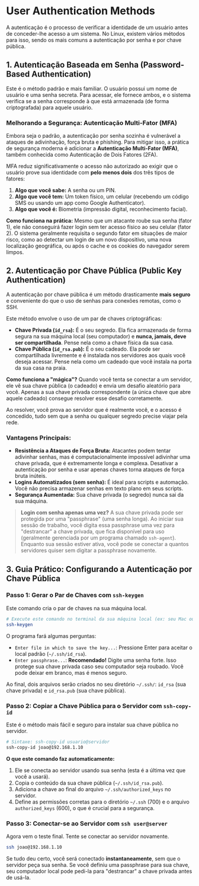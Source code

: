 # User Authentication Methods

A autenticação é o processo de verificar a identidade de um usuário antes de conceder-lhe acesso a um sistema. No Linux, existem vários métodos para isso, sendo os mais comuns a autenticação por senha e por chave pública.

## 1. Autenticação Baseada em Senha (Password-Based Authentication)

Este é o método padrão e mais familiar. O usuário possui um nome de usuário e uma senha secreta. Para acessar, ele fornece ambos, e o sistema verifica se a senha corresponde à que está armazenada (de forma criptografada) para aquele usuário. 

### Melhorando a Segurança: Autenticação Multi-Fator (MFA) 

Embora seja o padrão, a autenticação por senha sozinha é vulnerável a ataques de adivinhação, força bruta e phishing. Para mitigar isso, a prática de segurança moderna é adicionar a **Autenticação Multi-Fator (MFA)**, também conhecida como Autenticação de Dois Fatores (2FA).

MFA reduz significativamente o acesso não autorizado ao exigir que o usuário prove sua identidade com **pelo menos dois** dos três tipos de fatores:

1.  **Algo que você sabe:** A senha ou um PIN.
2.  **Algo que você tem:** Um token físico, um celular (recebendo um código SMS ou usando um app como Google Authenticator).
3.  **Algo que você é:** Biometria (impressão digital, reconhecimento facial).

**Como funciona na prática:** Mesmo que um atacante roube sua senha (fator 1), ele não conseguirá fazer login sem ter acesso físico ao seu celular (fator 2). O sistema geralmente requisita o segundo fator em situações de maior risco, como ao detectar um login de um novo dispositivo, uma nova localização geográfica, ou após o cache e os cookies do navegador serem limpos.

## 2. Autenticação por Chave Pública (Public Key Authentication)

A autenticação por chave pública é um método drasticamente **mais seguro** e conveniente do que o uso de senhas para conexões remotas, como o SSH.

Este método envolve o uso de um par de chaves criptográficas:

* **Chave Privada (`id_rsa`):** É o seu segredo. Ela fica armazenada de forma segura na sua máquina local (seu computador) e **nunca, jamais, deve ser compartilhada**. Pense nela como a chave física da sua casa.
* **Chave Pública (`id_rsa.pub`):** É o seu cadeado. Ela pode ser compartilhada livremente e é instalada nos servidores aos quais você deseja acessar. Pense nela como um cadeado que você instala na porta da sua casa na praia.

**Como funciona a "mágica"?**
Quando você tenta se conectar a um servidor, ele vê sua chave pública (o cadeado) e envia um desafio aleatório para você. Apenas a sua chave privada correspondente (a única chave que abre aquele cadeado) consegue resolver esse desafio corretamente. 

Ao resolver, você prova ao servidor que é realmente você, e o acesso é concedido, tudo sem que a senha ou qualquer segredo precise viajar pela rede.

### Vantagens Principais:

* **Resistência a Ataques de Força Bruta:** Atacantes podem tentar adivinhar senhas, mas é computacionalmente impossível adivinhar uma chave privada, que é extremamente longa e complexa. Desativar a autenticação por senha e usar apenas chaves torna ataques de força bruta inúteis.
* **Logins Automatizados (sem senha):** É ideal para scripts e automação. Você não precisa armazenar senhas em texto plano em seus scripts.
* **Segurança Aumentada:** Sua chave privada (o segredo) nunca sai da sua máquina.

> **Login com senha apenas uma vez?** A sua chave privada pode ser protegida por uma "passphrase" (uma senha longa). Ao iniciar sua sessão de trabalho, você digita essa passphrase uma vez para "destrancar" a chave privada, que fica disponível para uso (geralmente gerenciada por um programa chamado `ssh-agent`). Enquanto sua sessão estiver ativa, você pode se conectar a quantos servidores quiser sem digitar a passphrase novamente.

## 3. Guia Prático: Configurando a Autenticação por Chave Pública

### Passo 1: Gerar o Par de Chaves com `ssh-keygen`

Este comando cria o par de chaves na sua máquina local.

```bash
# Execute este comando no terminal da sua máquina local (ex: seu Mac ou notebook com Linux)
ssh-keygen
```
O programa fará algumas perguntas:
* `Enter file in which to save the key...`: Pressione Enter para aceitar o local padrão (`~/.ssh/id_rsa`).
* `Enter passphrase...`: **Recomendado!** Digite uma senha forte. Isso protege sua chave privada caso seu computador seja roubado. Você pode deixar em branco, mas é menos seguro.

Ao final, dois arquivos serão criados no seu diretório `~/.ssh/`: `id_rsa` (sua chave privada) e `id_rsa.pub` (sua chave pública).

### Passo 2: Copiar a Chave Pública para o Servidor com `ssh-copy-id`

Este é o método mais fácil e seguro para instalar sua chave pública no servidor.

```bash
# Sintaxe: ssh-copy-id usuario@servidor
ssh-copy-id joao@192.168.1.10
```
**O que este comando faz automaticamente:**
1.  Ele se conecta ao servidor usando sua senha (esta é a última vez que você a usará).
2.  Copia o conteúdo da sua chave pública (`~/.ssh/id_rsa.pub`).
3.  Adiciona a chave ao final do arquivo `~/.ssh/authorized_keys` no servidor.
4.  Define as permissões corretas para o diretório `~/.ssh` (700) e o arquivo `authorized_keys` (600), o que é crucial para a segurança.

### Passo 3: Conectar-se ao Servidor com `ssh user@server`

Agora vem o teste final. Tente se conectar ao servidor novamente.

```bash
ssh joao@192.168.1.10
```
Se tudo deu certo, você será conectado **instantaneamente**, sem que o servidor peça sua senha. Se você definiu uma passphrase para sua chave, seu computador local pode pedi-la para "destrancar" a chave privada antes de usá-la.